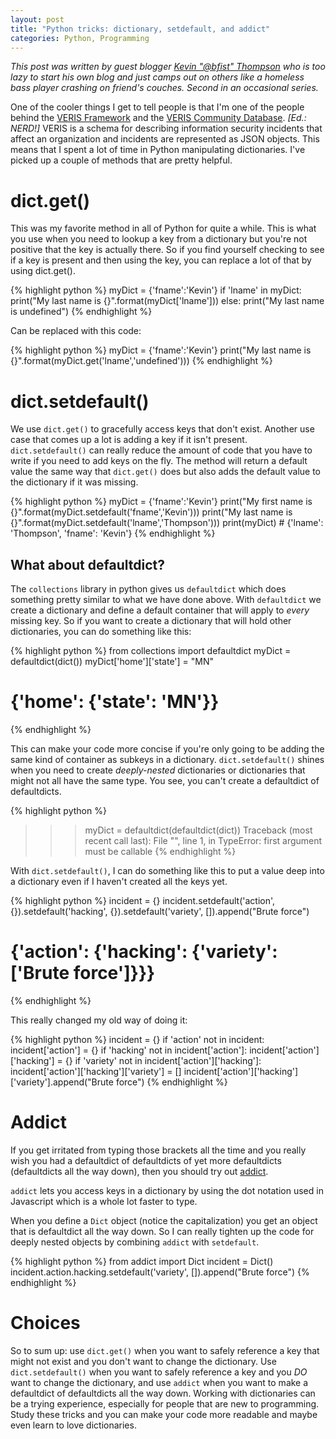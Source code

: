 ```yaml
---
layout: post
title: "Python tricks: dictionary, setdefault, and addict"
categories: Python, Programming
---
```


_This post was written by guest blogger [Kevin "@bfist" Thompson](https://twitter.com/bfist) who is too lazy to start his own blog and just camps out on others like a homeless bass player crashing on friend's couches. Second in an occasional series._

One of the cooler things I get to tell people is that I'm one of the people behind the [VERIS Framework](https://github.com/vz-risk/veris) and the [VERIS Community Database](https://github.com/vz-risk/vcdb). _[Ed.: NERD!]_ VERIS is a schema for describing information security incidents that affect an organization and incidents are represented as JSON objects. This means that I spent a lot of time in Python manipulating dictionaries. I've picked up a couple of methods that are pretty helpful.

# dict.get()

This was my favorite method in all of Python for quite a while. This is what you use when you need to lookup a key from a dictionary but you're not positive that the key is actually there. So if you find yourself checking to see if a key is present and then using the key, you can replace a lot of that by using dict.get().

{% highlight python %}
myDict = {'fname':'Kevin'}
if 'lname' in myDict:
  print("My last name is {}".format(myDict['lname']))
else:
  print("My last name is undefined")
{% endhighlight %}

Can be replaced with this code:

{% highlight python %}
myDict = {'fname':'Kevin'}
print("My last name is {}".format(myDict.get('lname','undefined')))
{% endhighlight %}

# dict.setdefault()

We use `dict.get()` to gracefully access keys that don't exist. Another use case that comes up a lot is adding a key if it isn't present. `dict.setdefault()` can really reduce the amount of code that you have to write if you need to add keys on the fly. The method will return a default value the same way that `dict.get()` does but also adds the default value to the dictionary if it was missing.

{% highlight python %}
myDict = {'fname':'Kevin'}
print("My first name is {}".format(myDict.setdefault('fname','Kevin')))
print("My last name is {}".format(myDict.setdefault('lname','Thompson')))
print(myDict) # {'lname': 'Thompson', 'fname': 'Kevin'}
{% endhighlight %}

## What about defaultdict?
The `collections` library in python gives us `defaultdict` which does something pretty similar to what we have done above. With `defaultdict` we create a dictionary and define a default container that will apply to *every* missing key. So if you want to create a dictionary that will hold other dictionaries, you can do something like this:

{% highlight python %}
from collections import defaultdict
myDict = defaultdict(dict())
myDict['home']['state'] = "MN"
  # {'home': {'state': 'MN'}}
{% endhighlight %}

This can make your code more concise if you're only going to be adding the same kind of container as subkeys in a dictionary. `dict.setdefault()` shines when you need to create *deeply-nested* dictionaries or dictionaries that might not all have the same type. You see, you can't create a defaultdict of defaultdicts.

{% highlight python %}
>>> myDict = defaultdict(defaultdict(dict))
Traceback (most recent call last):
  File "<stdin>", line 1, in <module>
TypeError: first argument must be callable
{% endhighlight %}

With `dict.setdefault()`, I can do something like this to put a value deep into a dictionary even if I haven't created all the keys yet.

{% highlight python %}
incident = {}
incident.setdefault('action', {}).setdefault('hacking', {}).setdefault('variety', []).append("Brute force")
  # {'action': {'hacking': {'variety': ['Brute force']}}}
{% endhighlight %}

This really changed my old way of doing it:

{% highlight python %}
incident = {}
if 'action' not in incident:
  incident['action'] = {}
if 'hacking' not in incident['action']:
  incident['action']['hacking'] = {}
if 'variety' not in incident['action']['hacking']:
  incident['action']['hacking']['variety'] = []
incident['action']['hacking']['variety'].append("Brute force")
{% endhighlight %}

# Addict

If you get irritated from typing those brackets all the time and you really wish you had a defaultdict of defaultdicts of yet more defaultdicts (defaultdicts all the way down), then you should try out [addict](https://github.com/mewwts/addict).

`addict` lets you access keys in a dictionary by using the dot notation used in Javascript which is a whole lot faster to type.

When you define a `Dict` object (notice the capitalization) you get an object that is defaultdict all the way down. So I can really tighten up the code for deeply nested objects by combining `addict` with `setdefault`.

{% highlight python %}
from addict import Dict
incident = Dict()
incident.action.hacking.setdefault('variety', []).append("Brute force")
{% endhighlight %}

# Choices

So to sum up: use `dict.get()` when you want to safely reference a key that might not exist and you don't want to change the dictionary. Use `dict.setdefault()` when you want to safely reference a key and you *DO* want to change the dictionary, and use `addict` when you want to make a defaultdict of defaultdicts all the way down. Working with dictionaries can be a trying experience, especially for people that are new to programming. Study these tricks and you can make your code more readable and maybe even learn to love dictionaries.
